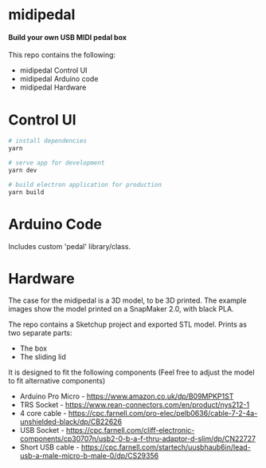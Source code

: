 # midipedal

#### Build your own USB MIDI pedal box

This repo contains the following:

- midipedal Control UI
- midipedal Arduino code
- midipedal Hardware

# Control UI

```bash
# install dependencies
yarn

# serve app for development
yarn dev

# build electron application for production
yarn build

```

# Arduino Code

Includes custom 'pedal' library/class.

# Hardware

The case for the midipedal is a 3D model, to be 3D printed. The example images show the model printed on a SnapMaker 2.0, with black PLA.

The repo contains a Sketchup project and exported STL model.
Prints as two separate parts:

- The box
- The sliding lid

It is designed to fit the following components (Feel free to adjust the model to fit alternative components)

- Arduino Pro Micro - https://www.amazon.co.uk/dp/B09MPKP1ST
- TRS Socket - https://www.rean-connectors.com/en/product/nys212-1
- 4 core cable - https://cpc.farnell.com/pro-elec/pelb0636/cable-7-2-4a-unshielded-black/dp/CB22626
- USB Socket - https://cpc.farnell.com/cliff-electronic-components/cp30707n/usb2-0-b-a-f-thru-adaptor-d-slim/dp/CN22727
- Short USB cable - https://cpc.farnell.com/startech/uusbhaub6in/lead-usb-a-male-micro-b-male-0/dp/CS29356
